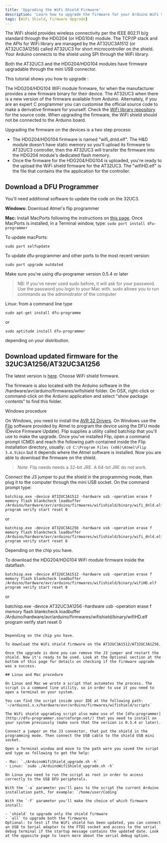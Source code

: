 ```yaml
---
title: 'Upgrading the WiFi Shield Firmware'
description: 'Learn how to upgrade the firmware for your Arduino WiFi Shield.'
tags: [WiFi Shield, Firmware Upgrade]
---
```


The WiFi shield provides wireless connectivity per the IEEE 802.11 b/g standard through the HDG204 (or HDG104) module. The TCP/IP stack and the APIs for WiFi library are managed by the AT32UC3A1512 (or AT32UC3A1256) called AT32UC3 for short microcontroller on the shield. Your Arduino connects to the shield using SPI through the WiFi library.

Both the AT32UC3 and the HDG204/HDG104 modules have firmware upgradable through the mini USB connector.

This tutorial shows you how to upgrade :

The HDG204/HDG104 WiFi module firmware, for when the manufacturer provides a new firmware binary for their device.
The AT32UC3 when there is a new version of the firmware available from Arduino. Alternately, if you are an expert C programmer you can customise the official source code to make a derivative firmware for yourself. Check the [WiFi library repository](https://github.com/arduino/ArduinoCore-avr/tree/master/firmwares/wifishield) for the source code.
When upgrading the firmware, the WiFi shield should not be connected to the Arduino board.

Upgrading the firmware on the devices is a two step process:

- The HDG204/HDG104 firmware is named "wifi_dnld.elf". The H&D module doesn't have static memory so you'll upload its firmware to AT32UC3 controller, then the AT32UC3 will transfer the firmware into the HDG204 module's dedicated flash memory.
- Once the firmware for the HDG204/HDG104 is uploaded, you're ready to the upload the WiFi shield firmware for the AT32UC3. The "wifiHD.elf" is the file that contains the the application for the controller.

## Download a DFU Programmer
You'll need additional software to update the code on the 32UC3.

**Windows:** Download Atmel's flip programmer

**Mac:** Install MacPorts following the instructions on [this page](https://www.macports.org/install.php#pkg). Once MacPorts is installed, in a Terminal window, type: `sudo port install dfu-programmer`

To update macPorts:

```
sudo port selfupdate
```

To update dfu-programmer and other ports to the most recent version:

```
sudo port upgrade outdated
```

Make sure you're using dfu-programer version 0.5.4 or later

>NB: If you've never used sudo before, it will ask for your password. Use the password you login to your Mac with. sudo allows you to run commands as the administrator of the computer

Linux: from a command line type

```
sudo apt-get install dfu-programme
```

or

```
sudo aptitude install dfu-programmer
```

depending on your distribution.

## Download updated firmware for the 32UC3A1256/AT32UC3A1256
The latest version is [here](https://github.com/arduino/ArduinoCore-avr/tree/master/firmwares/wifishield). Choose WiFi shield firmware.

The firmware is also located with the Arduino software in the /hardware/avr/arduino/firmwares/wifishield folder. On OSX, right-click or command-click on the Arduino application and select "show package contents" to find this folder.

Windows procedure

On Windows, you need to install the [AVR 32 Drivers](https://www.arduino.cc/en/uploads/Hacking/AVR32_USB_Driver.zip). On Windows use the [Flip](https://www.microchip.com/) software provided by Atmel to program the device using the DFU mode (Device Firmware Update). Flip supplies a utility called batchisp that you'll use to make the upgrade. Once you've installed Flip, open a command prompt (CMD) and reach the following path contained inside the Flip installation directory, usually: `cd C:\Program Files (x86)\Atmel\Flip 3.4.5\bin` but it depends where the Atmel software is installed. Now you are able to download the firmware on the shield.

>Note: Flip needs needs a 32-bit JRE. A 64-bit JRE do not work.


Connect the J3 jumper to put the shield in the programming mode, then plug it to the computer through the mini USB socket. On the command prompt type:

```
batchisp.exe -device AT32UC3A1512 -hardware usb -operation erase f memory flash blankcheck loadbuffer /Arduino/hardware/avr/arduino/firmwares/wifishield/binary/wifi_dnld.elf program verify start reset 0
```

or

```
batchisp.exe -device AT32UC3A1256 -hardware usb -operation erase f memory flash blankcheck loadbuffer /Arduino/hardware/avr/arduino/firmwares/wifishield/binary/wifi_dnld.elf program verify start reset 0
```

Depending on the chip you have.

To download the HDG204/HDG104 WiFi module firmware inside the dataflash.

```
batchisp.exe -device AT32UC3A1512 -hardware usb -operation erase f memory flash blankcheck loadbuffer /Arduino/hardware/avr/arduino/firmwares/wifishield/binary/wifiHD.elf program verify start reset 0
```

or

batchisp.exe -device AT32UC3A1256 -hardware usb -operation erase f memory flash blankcheck loadbuffer /Arduino/hardware/avr/arduino/firmwares/wifishield/binary/wifiHD.elf program verify start reset 0
```

Depending on the chip you have.

To download the WiFi shield firmware on the AT32UC3A1512/AT32UC3A1256.

Once the upgrade is done you can remove the J3 jumper and restart the shield. Now it's ready to be used. Look at the Optional section at the bottom of this page for details on checking if the firmware upgrade was a success.

## Linux and Mac procedure

On Linux and Mac we wrote a script that automates the process. The script is a command line utility, so in order to use it you need to open a terminal on your system.

You can find the script inside your IDE at the following path: `~/arduino1.x.x/hardware/avr/arduino/firmwares/wifishield/scripts`

The WiFi shield upgrading script also make use of the [dfu-programmer](http://dfu-programmer.sourceforge.net/) that you need to install on your system previously (make sure that the version is 0.5.4 or later).

Connect a jumper on the J3 connector, that put the shield in the programming mode. Then connect the USB cable to the shield USB mini socket.

Open a Terminal window and move to the path were you saved the script and type as following to get the help:

- Mac: `./ArduinoWifiShield_upgrade.sh -h`
- Linux: `sudo ./ArduinoWifiShield_upgrade.sh -h`

On Linux you need to run the script as root in order to access correctly to the USB DFU peripherals.

With the `-a` parameter you'll pass to the script the current Arduino installation path, for example: `/home/user/Coding`

With the `-f` parameter you'll make the choice of which firmware install:

- `shield` to upgrade only the shield firmware
- `all` to upgrade both the firmwares
Optional: to test if the WiFi shield has been updated, you can connect an USB to Serial adapter to the FTDI socket and access to the serial debug terminal if the startup message contains the updated date. Look at the apposite page to learn more about the serial debug option.